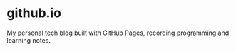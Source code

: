 # github.io
My personal tech blog built with GitHub Pages, recording programming and learning notes.
